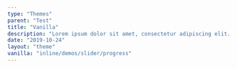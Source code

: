 ```yaml
---
type: "Themes"
parent: "Test"
title: "Vanilla"
description: "Lorem ipsum dolor sit amet, consectetur adipiscing elit. Nunc tempus laoreet leo sit amet iaculis."
date: "2019-10-24"
layout: "theme"
vanilla: "inline/demos/slider/progress"
---
```

